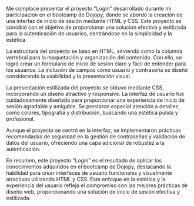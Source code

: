 Me complace presentar el proyecto "Login" desarrollado durante mi participación en el bootcamp de Dojopy, donde se abordó la creación de una interfaz de inicio de sesión mediante HTML y CSS. Este proyecto se concibió con el objetivo de proporcionar una solución efectiva y estilizada para la autenticación de usuarios, centrándose en la simplicidad y la estética.

La estructura del proyecto se basó en HTML, sirviendo como la columna vertebral para la maquetación y organización del contenido. Con ello, se logró crear un formulario de inicio de sesión claro y fácil de entender para los usuarios. La inclusión de campos como usuario y contraseña se diseñó considerando la usabilidad y la presentación visual.

La presentación estilizada del proyecto se obtuvo mediante CSS, incorporando un diseño atractivo y responsive. La interfaz de usuario fue cuidadosamente diseñada para proporcionar una experiencia de inicio de sesión agradable y amigable. Se prestaron especial atención a detalles como colores, tipografía y distribución, buscando una estética pulida y profesional.

Aunque el proyecto se centró en la interfaz, se implementaron prácticas recomendadas de seguridad en la gestión de contraseñas y validación de datos del usuario, ofreciendo una capa adicional de robustez a la autenticación.

En resumen, este proyecto "Login" es el resultado de aplicar los conocimientos adquiridos en el bootcamp de Dojopy, destacando la habilidad para crear interfaces de usuario funcionales y visualmente atractivas utilizando HTML y CSS. Este enfoque en la estética y la experiencia del usuario refleja el compromiso con las mejores prácticas de diseño web, proporcionando una solución de inicio de sesión efectiva y estilizada.
